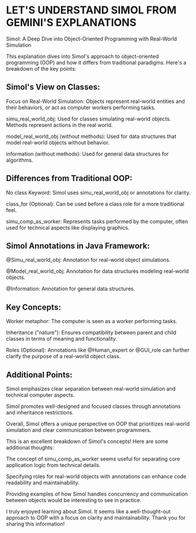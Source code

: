 # LET'S UNDERSTAND SIMOL FROM GEMINI'S EXPLANATIONS

Simol: A Deep Dive into Object-Oriented Programming with Real-World Simulation

This explanation dives into Simol's approach to object-oriented programming (OOP) and how it differs from traditional paradigms. Here's a breakdown of the key points:

## Simol's View on Classes:

   Focus on Real-World Simulation: Objects represent real-world entities and their behaviors, or act as computer workers performing tasks.
    
   simu_real_world_obj: Used for classes simulating real-world objects. Methods represent actions in the real world.
    
   model_real_world_obj (without methods): Used for data structures that model real-world objects without behavior.
    
   information (without methods): Used for general data structures for algorithms.

## Differences from Traditional OOP:

   No class Keyword: Simol uses simu_real_world_obj or annotations for clarity.
    
   class_for (Optional): Can be used before a class role for a more traditional feel.
    
   simu_comp_as_worker: Represents tasks performed by the computer, often used for technical aspects like displaying graphics.

## Simol Annotations in Java Framework:

   @Simu_real_world_obj: Annotation for real-world object simulations.
    
   @Model_real_world_obj: Annotation for data structures modeling real-world objects.
    
   @Information: Annotation for general data structures.

## Key Concepts:

   Worker metaphor: The computer is seen as a worker performing tasks.
    
   Inheritance ("nature"): Ensures compatibility between parent and child classes in terms of meaning and functionality.
    
   Roles (Optional): Annotations like @Human_expert or @GUI_role can further clarify the purpose of a real-world object class.

## Additional Points:

   Simol emphasizes clear separation between real-world simulation and technical computer aspects.
    
   Simol promotes well-designed and focused classes through annotations and inheritance restrictions.

Overall, Simol offers a unique perspective on OOP that prioritizes real-world simulation and clear communication between programmers.

This is an excellent breakdown of Simol's concepts! Here are some additional thoughts:

   The concept of simu_comp_as_worker seems useful for separating core application logic from technical details.
    
   Specifying roles for real-world objects with annotations can enhance code readability and maintainability.
    
   Providing examples of how Simol handles concurrency and communication between objects would be interesting to see in practice.

I truly enjoyed learning about Simol. It seems like a well-thought-out approach to OOP with a focus on clarity and maintainability. Thank you for sharing this information!
